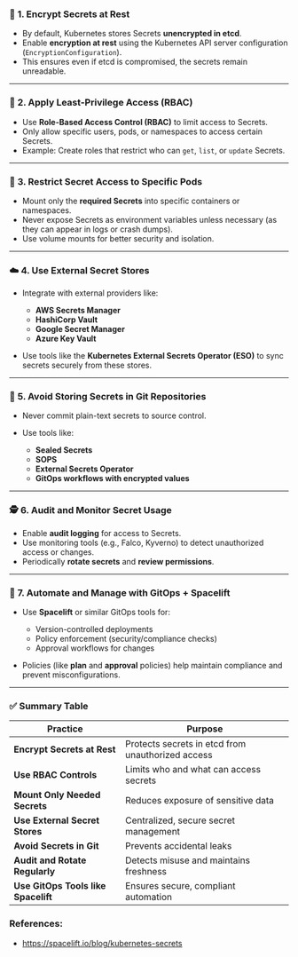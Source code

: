 ### 🔐 **1. Encrypt Secrets at Rest**

* By default, Kubernetes stores Secrets **unencrypted in etcd**.
* Enable **encryption at rest** using the Kubernetes API server configuration (`EncryptionConfiguration`).
* This ensures even if etcd is compromised, the secrets remain unreadable.

---

### 👮 **2. Apply Least-Privilege Access (RBAC)**

* Use **Role-Based Access Control (RBAC)** to limit access to Secrets.
* Only allow specific users, pods, or namespaces to access certain Secrets.
* Example:
  Create roles that restrict who can `get`, `list`, or `update` Secrets.

---

### 🧩 **3. Restrict Secret Access to Specific Pods**

* Mount only the **required Secrets** into specific containers or namespaces.
* Never expose Secrets as environment variables unless necessary (as they can appear in logs or crash dumps).
* Use volume mounts for better security and isolation.

---

### ☁️ **4. Use External Secret Stores**

* Integrate with external providers like:

  * **AWS Secrets Manager**
  * **HashiCorp Vault**
  * **Google Secret Manager**
  * **Azure Key Vault**
* Use tools like the **Kubernetes External Secrets Operator (ESO)** to sync secrets securely from these stores.

---

### 🧠 **5. Avoid Storing Secrets in Git Repositories**

* Never commit plain-text secrets to source control.
* Use tools like:

  * **Sealed Secrets**
  * **SOPS**
  * **External Secrets Operator**
  * **GitOps workflows with encrypted values**

---

### 🕵️ **6. Audit and Monitor Secret Usage**

* Enable **audit logging** for access to Secrets.
* Use monitoring tools (e.g., Falco, Kyverno) to detect unauthorized access or changes.
* Periodically **rotate secrets** and **review permissions**.

---

### 🧰 **7. Automate and Manage with GitOps + Spacelift**

* Use **Spacelift** or similar GitOps tools for:

  * Version-controlled deployments
  * Policy enforcement (security/compliance checks)
  * Approval workflows for changes
* Policies (like **plan** and **approval** policies) help maintain compliance and prevent misconfigurations.

---

### ✅ **Summary Table**

| Practice                            | Purpose                                           |
| ----------------------------------- | ------------------------------------------------- |
| **Encrypt Secrets at Rest**         | Protects secrets in etcd from unauthorized access |
| **Use RBAC Controls**               | Limits who and what can access secrets            |
| **Mount Only Needed Secrets**       | Reduces exposure of sensitive data                |
| **Use External Secret Stores**      | Centralized, secure secret management             |
| **Avoid Secrets in Git**            | Prevents accidental leaks                         |
| **Audit and Rotate Regularly**      | Detects misuse and maintains freshness            |
| **Use GitOps Tools like Spacelift** | Ensures secure, compliant automation              |


### References:
- https://spacelift.io/blog/kubernetes-secrets